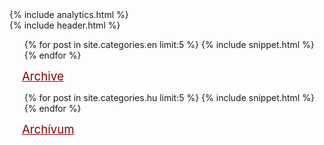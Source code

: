 ---
---
<html>
<head>
  <meta http-equiv="Content-Type" content="text/html; charset=utf-8"/>
  <link rel='stylesheet' href='/css/toc.css' type='text/css'/>
  {% include analytics.html %}
</head>
<body>

<div class='wrap handwriting'>
  {% include header.html %}

  <div class='column-wrap'>
    <ul class='toc'>
      {% for post in site.categories.en limit:5 %}
        {% include snippet.html %}
      {% endfor %}
    </ul>
    <a style='color: DarkRed; margin: 20px; font-size: 14pt' href='/en'>Archive</a>
  </div>
  <div class='column-wrap'>
    <ul class='toc handwriting'>
      {% for post in site.categories.hu limit:5 %}
        {% include snippet.html %}
      {% endfor %}
    </ul>
    <a style='color: DarkRed; margin: 20px; font-size: 14pt' href='/hu'>Archívum</a>
  </div>
</div>
</body>
</html>
